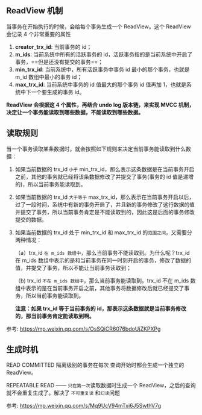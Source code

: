 ## ReadView 机制

当事务在开始执行的时候，会给每个事务生成一个 ReadView。这个 ReadView 会记录 4 个非常重要的属性

1. **creator_trx_id**: 当前事务的 id；
2. **m_ids**: 当前系统中所有的活跃事务的 id，活跃事务指的是当前系统中开启了事务，==但是还没有提交的事务==；
3. **min_trx_id**: 当前系统中，所有活跃事务中事务 id 最小的那个事务，也就是 m_id 数组中最小的事务 id；
4. **max_trx_id**: 当前系统中事务的 id 值最大的那个事务 id 值再加 1，也就是系统中下一个要生成的事务 id。



**ReadView 会根据这 4 个属性，再结合 undo log 版本链，来实现 MVCC 机制，决定让一个事务能读取到哪些数据，不能读取到哪些数据。**



## 读取规则

当一个事务读取某条数据时，就会按照如下规则来决定当前事务能读取到什么数据：

1. 如果当前数据的 trx_id `小于` min_trx_id，那么表示这条数据是在当前事务开启之前，其他的事务就已经将该条数据修改了并提交了事务(事务的 id 值是递增的)，所以当前事务能读取到。

2. 如果当前数据的 trx_id `大于等于` max_trx_id，那么表示在当前事务开启以后，过了一段时间，系统中有新的事务开启了，并且新的事务修改了这行数据的值并提交了事务，所以当前事务肯定是不能读取到的，因此这是后面的事务修改提交的数据。

3. 如果当前数据的 trx_id 处于 min_trx_id 和 max_trx_id 的`范围之间`，又需要分两种情况：

   （a）trx_id `在 m_ids 数组中`，那么当前事务不能读取到。为什么呢？trx_id 在 m_ids 数组中表示的是和当前事务在同一时刻开启的事务，修改了数据的值，并提交了事务，所以不能让当前事务读取到；

   （b) trx_id `不在 m_ids 数组中`，那么当前事务能读取到。trx_id 不在 m_ids 数组中表示的是在当前事务开启之前，其他事务将数据修改后就已经提交了事务，所以当前事务能读取到。

   

   **注意：如果 trx_id 等于当前事务的 id，那表示这条数据就是当前事务修改的，那当前事务肯定能读取到啊。**





参考: https://mp.weixin.qq.com/s/OsSQiCR6076bdoUjZKPXPg



## 生成时机

READ COMMITTED 隔离级别的事务在每次 查询开始时都会⽣成⼀个独⽴的ReadView。

REPEATABLE READ —— `只在第⼀次`读取数据时⽣成⼀个 ReadView，之后的查询就不会重复⽣成了。解决了 `不可重复读`   和`幻读`问题



参考: https://mp.weixin.qq.com/s/Mq9UcV94mTxi6J5SwthV7g




















